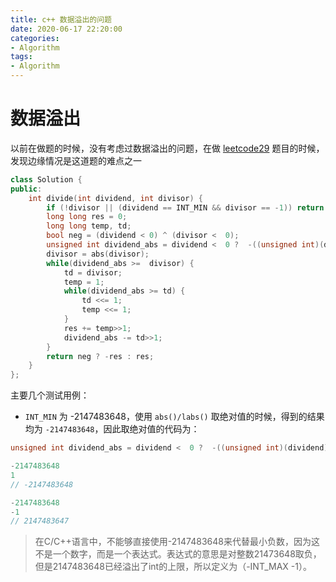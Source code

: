 ```yaml
---
title: c++ 数据溢出的问题
date: 2020-06-17 22:20:00
categories:
- Algorithm
tags:
- Algorithm
---
```


# 数据溢出

以前在做题的时候，没有考虑过数据溢出的问题，在做 [leetcode29](https://leetcode.com/problems/divide-two-integers/) 题目的时候，发现边缘情况是这道题的难点之一

```c++
class Solution {
public:
    int divide(int dividend, int divisor) {
        if (!divisor || (dividend == INT_MIN && divisor == -1)) return INT_MAX;
        long long res = 0;
        long long temp, td;
        bool neg = (dividend < 0) ^ (divisor <  0);
        unsigned int dividend_abs = dividend <  0 ?  -((unsigned int)(dividend)) : +((unsigned int)(dividend));
        divisor = abs(divisor);
        while(dividend_abs >=  divisor) {
            td = divisor;
            temp = 1;
            while(dividend_abs >= td) {
                td <<= 1;
                temp <<= 1;
            }
            res += temp>>1;
            dividend_abs -= td>>1;
        }
        return neg ? -res : res;
    }
};
```

主要几个测试用例：

- `INT_MIN` 为 -2147483648，使用 `abs()/labs()` 取绝对值的时候，得到的结果均为 `-2147483648`，因此取绝对值的代码为：

```c++
unsigned int dividend_abs = dividend <  0 ?  -((unsigned int)(dividend)) : +((unsigned int)(dividend));
```

```c++
-2147483648
1
// -2147483648

-2147483648
-1
// 2147483647
```

> 在C/C++语言中，不能够直接使用-2147483648来代替最小负数，因为这不是一个数字，而是一个表达式。表达式的意思是对整数21473648取负，但是2147483648已经溢出了int的上限，所以定义为（-INT_MAX -1）。